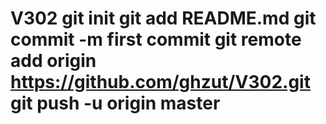 # V302 git init git add README.md git commit -m first commit git remote add origin https://github.com/ghzut/V302.git git push -u origin master
